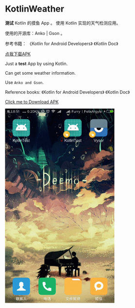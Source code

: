 # KotlinWeather

**测试** Kotlin 的摸鱼 App 。
使用 Kotlin 实现的天气检测应用。

使用的开源库：Anko | Gson 。

参考书籍：
《Kotlin for Android Developers》
《Kotlin Doc》

[点我下载APK](https://raw.githubusercontent.com/Sora-Shiro/KotlinWeather/master/extra/KotlinTest.apk)

Just a **test** App by using Kotlin.

Can get some weather information.

Use ```Anko and Gson```.

Reference books:
《Kotlin for Android Developers》
《Kotlin Doc》

[Click me to Download APK](https://raw.githubusercontent.com/Sora-Shiro/KotlinWeather/blob/master/extra/KotlinTest.apk)

![Example](https://github.com/Sora-Shiro/KotlinWeather/blob/master/extra/show.gif)